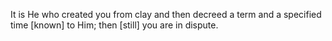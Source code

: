 It is He who created you from clay and then decreed a term and a specified time
[known] to Him; then [still] you are in dispute.